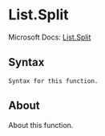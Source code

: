 # List.Split

Microsoft Docs: [List.Split](https://docs.microsoft.com/en-us/powerquery-m/list-split)

## Syntax

```
Syntax for this function.
```

## About

About this function.

